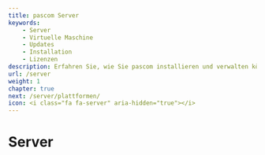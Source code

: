 ```yaml
---
title: pascom Server
keywords:
    - Server
    - Virtuelle Maschine
    - Updates
    - Installation
    - Lizenzen
description: Erfahren Sie, wie Sie pascom installieren und verwalten können.
url: /server
weight: 1
chapter: true
next: /server/plattformen/
icon: <i class="fa fa-server" aria-hidden="true"></i>
---
```



# Server
